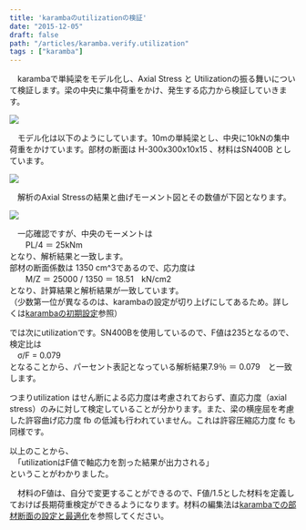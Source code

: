 ```yaml
---
title: 'karambaのutilizationの検証'
date: "2015-12-05"
draft: false
path: "/articles/karamba.verify.utilization"
tags : ["karamba"]
---
```


　karambaで単純梁をモデル化し、Axial Stress と Utilizationの振る舞いについて検証します。梁の中央に集中荷重をかけ、発生する応力から検証していきます。  
  
  

[![](http://3.bp.blogspot.com/-lxwjAdTgIzA/VmKR4KU3LdI/AAAAAAAABAg/61unY1th5mI/s400/%25E8%25A7%25A3%25E6%259E%2590%25E7%25B5%2590%25E6%259E%259C.JPG)](http://3.bp.blogspot.com/-lxwjAdTgIzA/VmKR4KU3LdI/AAAAAAAABAg/61unY1th5mI/s1600/%25E8%25A7%25A3%25E6%259E%2590%25E7%25B5%2590%25E6%259E%259C.JPG)

  

  
  
　モデル化は以下のようにしています。10mの単純梁とし、中央に10kNの集中荷重をかけています。部材の断面は H-300x300x10x15 、材料はSN400B としています。  
  
  

[![](http://2.bp.blogspot.com/-Jvs1nOYHn-8/VmKcBlG2AfI/AAAAAAAABA8/2XmZ-GYpOmk/s640/%25E3%2583%25A2%25E3%2583%2587%25E3%2583%25AB%25E5%258C%2596.JPG)](http://2.bp.blogspot.com/-Jvs1nOYHn-8/VmKcBlG2AfI/AAAAAAAABA8/2XmZ-GYpOmk/s1600/%25E3%2583%25A2%25E3%2583%2587%25E3%2583%25AB%25E5%258C%2596.JPG)

  
　解析のAxial Stressの結果と曲げモーメント図とその数値が下図となります。  
  

[![](http://2.bp.blogspot.com/-cQsX2dqXmPY/VmKdPDVHZAI/AAAAAAAABBI/PMzWAo2_vhY/s400/My.JPG)](http://2.bp.blogspot.com/-cQsX2dqXmPY/VmKdPDVHZAI/AAAAAAAABBI/PMzWAo2_vhY/s1600/My.JPG)

  
　一応確認ですが、中央のモーメントは  
　　PL/4 ＝ 25kNm  
となり、解析結果と一致します。  
部材の断面係数は 1350 cm^3であるので、応力度は  
　　M/Z ＝ 25000 / 1350 ＝ 18.51　kN/cm2  
となり、計算結果と解析結果が一致しています。  
（少数第一位が異なるのは、karambaの設定が切り上げにしてあるため。詳しくは[karambaの初期設定](http://rgkr-memo.blogspot.jp/2015/11/karamba.Initial.setting.html)参照）  
  
では次にutilizationです。SN400Bを使用しているので、F値は235となるので、検定比は  
　σ/F = 0.079  
となることから、パーセント表記となっている解析結果7.9％ ＝ 0.079　と一致します。  
  
つまりutilization はせん断による応力度は考慮されておらず、直応力度（axial stress）のみに対して検定していることが分かります。また、梁の横座屈を考慮した許容曲げ応力度 fb の低減も行われていません。これは許容圧縮応力度 fc も同様です。  
  
以上のことから、  
　「utilizationはF値で軸応力を割った結果が出力される」  
ということがわかりました。  
  
　材料のF値は、自分で変更することができるので、F値/1.5とした材料を定義しておけば長期荷重検定ができるようになります。材料の編集法は[karambaでの部材断面の設定と最適化](http://rgkr-memo.blogspot.jp/2015/09/blog-post.html)を参照してください。